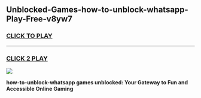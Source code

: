 
## Unblocked-Games-how-to-unblock-whatsapp-Play-Free-v8yw7
<h3>
<a href="https://premium76.site?title=how-to-unblock-whatsapp&ref=21A">CLICK TO PLAY</a></h3>
<hr>

<h3>
<a href="https://premium76.site?title=how-to-unblock-whatsapp&ref=21A">CLICK 2 PLAY</a>
  
</h3>

<a href="https://premium76.site?title=how-to-unblock-whatsapp&ref=21A"><img src="https://clearcache.store/games.png"></a>


**how-to-unblock-whatsapp games unblocked: Your Gateway to Fun and Accessible Online Gaming**
